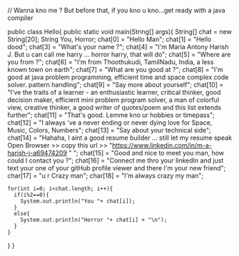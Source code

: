 // Wanna kno me ? But before that, if you kno u kno...get ready with a java compiler

public class Hello{
  public static void main(String[] args){
    String[] chat = new String[20];
    String You, Horror;
    chat[0] = "Hello Man";
    chat[1] = "Hello dood";
    chat[3] = "What's your name ?";
    chat[4] = "I'm Maria Antony Harish J. But u can call me harry ... horror harry, that will do";
    chat[5] = "Where are you from ?";
    chat[6] = "I'm from Thoothukudi, TamilNadu, India, a less known town on earth";
    chat[7] = "What are you good at ?";
    chat[8] = "I'm good at java problem programming, efficient time and space complex code solver. pattern handling";
    chat[9] = "Say more about yourself";
    chat[10] = "I've the traits of a learner - an enthusiastic learner, critical thinker, good decision maker, efficient mini problem program solver, a man of colorful view, creative thinker, a good writer of quotes/poem and this list extends further";
    chat[11] = "That's good. Lemme kno ur hobbies or timepass";
    chat[12] = "I always 've a never ending or never dying love for Space, Music, Colors, Numbers";
    chat[13] = "Say about your technical side";
    chat[14] = "Hahaha, I aint a good resume builder ... still let my resume speak Open Browser >> copy this url >> \"https://www.linkedin.com/in/m-a-harish-j-a69474209 \" ";
    chat[15] = "Good and nice to meet you man, how could I contact you ?";
    chat[16] = "Connect me thro your linkedIn and just text your one of your gitHub profile viewer and there I'm your new friend";
    char[17] = "u r Crazy man";
    char[18] = "I'm always crazy my man";
    
    for(int i=0; i<chat.length; i++){
      if(i%2==0){
        System.out.println("You "+ chat[i]);
      }
      else{
        System.out.println("Horror "+ chat[i] + "\n");
      }
    } 
  }
}
